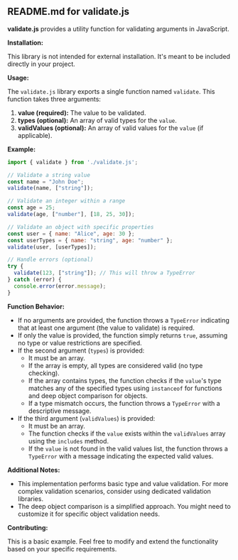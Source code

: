 ## README.md for validate.js

**validate.js** provides a utility function for validating arguments in JavaScript.

**Installation:**

This library is not intended for external installation. It's meant to be included directly in your project.

**Usage:**

The `validate.js` library exports a single function named `validate`.  This function takes three arguments:

1. **value (required):** The value to be validated.
2. **types (optional):** An array of valid types for the `value`.
3. **validValues (optional):** An array of valid values for the `value` (if applicable).

**Example:**

```javascript
import { validate } from './validate.js';

// Validate a string value
const name = "John Doe";
validate(name, ["string"]); 

// Validate an integer within a range
const age = 25;
validate(age, ["number"], [18, 25, 30]);

// Validate an object with specific properties
const user = { name: "Alice", age: 30 };
const userTypes = { name: "string", age: "number" };
validate(user, [userTypes]);

// Handle errors (optional)
try {
  validate(123, ["string"]); // This will throw a TypeError
} catch (error) {
  console.error(error.message);
}
```

**Function Behavior:**

- If no arguments are provided, the function throws a `TypeError` indicating that at least one argument (the value to validate) is required.
- If only the value is provided, the function simply returns `true`, assuming no type or value restrictions are specified.
- If the second argument (`types`) is provided:
    - It must be an array.
    - If the array is empty, all types are considered valid (no type checking).
    - If the array contains types, the function checks if the `value`'s type matches any of the specified types using `instanceof` for functions and deep object comparison for objects.
    - If a type mismatch occurs, the function throws a `TypeError` with a descriptive message.
- If the third argument (`validValues`) is provided:
    - It must be an array.
    - The function checks if the `value` exists within the `validValues` array using the `includes` method.
    - If the `value` is not found in the valid values list, the function throws a `TypeError` with a message indicating the expected valid values.

**Additional Notes:**

- This implementation performs basic type and value validation. For more complex validation scenarios, consider using dedicated validation libraries.
- The deep object comparison is a simplified approach. You might need to customize it for specific object validation needs.

**Contributing:**

This is a basic example. Feel free to modify and extend the functionality based on your specific requirements.
